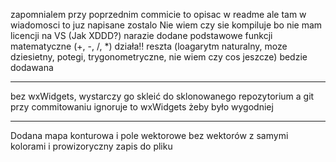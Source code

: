 zapomnialem przy poprzednim commicie to opisac w readme ale tam w wiadomosci to juz napisane zostalo
Nie wiem czy sie kompiluje bo nie mam licencji na VS (Jak XDDD?)
narazie dodane podstawowe funkcji matematyczne (+, -, /, *)
działa!!
reszta (loagarytm naturalny, moze dziesietny, potegi, trygonometryczne, nie wiem czy cos jeszcze) bedzie dodawana
********************************************************************************************************************************
bez wxWidgets, wystarczy go skleić do sklonowanego repozytorium a git przy commitowaniu ignoruje to wxWidgets żeby było wygodniej
*********************************************************************************************************************************
Dodana mapa konturowa i pole wektorowe bez wektorów z samymi kolorami i prowizoryczny zapis do pliku
